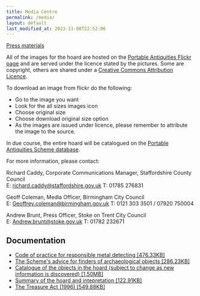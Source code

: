 ```yaml
---
title: Media Centre
permalink: /media/
layout: default
last_modified_at: 2023-11-08T22:52:06
---
```

[Press materials](#documentation "Jump to documentation")

All of the images for the hoard are hosted on the [Portable Antiquities Flickr page](http://www.flickr.com/photos/finds/sets/72157622378376316/ "Go directly to the hoard on flickr")
and are served under the licence stated by the pictures. Some are copyright,
others are shared under a [Creative Commons Attribution Licence](http://creativecommons.org/licenses/by-nc-sa/3.0/ "Licence details from the Creative commons").

To download an image from flickr do the following:

* Go to the image you want
* Look for the all sizes images icon
* Choose original size
* Choose download original size option
* As the images are issued under licence, please remember to attribute the image to the source.

In due course, the entire hoard will be catalogued on the [Portable Antiquities Scheme database](https://finds.org.uk/database "The Portable Antiquities Scheme Database").

For more information, please contact:

<p>
<span class="vcard"><span class="fn n"><span class="given-name">Richard</span> <span class="family-name">Caddy</span></span>,
<span class="title">Corporate Communications Manager</span>, <span class="org">Staffordshire County Council</span><br />
E: <a href="mailto:richard.caddy@staffordshire.gov.uk?subject=The Staffordshire hoard" title="Richard's email address" c
lass="email">richard.caddy@staffordshire.gov.uk</a> T: <span class="tel">
01785 276831</span></span>
</p>

<p><span class="vcard"><span class="fn n"><span class="given-name">Geoff</span> <span class="family-name">Coleman</span></span>,
<span class="title">Media Officer</span>,
Birmingham City Council<br />E: <a href="mailto:Geoffrey.coleman@birmingham.gov.uk?subject=The Staffordshire hoard"
title="Geoff's email address" class="email">Geoffrey.coleman@birmingham.gov.uk</a> T: <span class="tel">0121 303 3501 / 07920 750004</span></span>
</p>
<p>
<span class="vcard"><span class="fn n"><span class="given-name">Andrew</span> <span class="family-name">Brunt</span></span>, <span class="title">Press Officer</span>, <span class="org">Stoke on Trent City Council</span><br />
E: <a href="mailto:Andrew.brunt@stoke.gov.uk?subject=The Staffordshire hoard" title="Andrew's email address" class="email">Andrew.brunt@stoke.gov.uk</a> T: <span class="tel">01782 232671</span></span>
</p>


## Documentation

<ul class="assets_list">
	<li><a href="/assets/CofP1.pdf">Code of practice for responsible metal detecting [476.33KB]</a></li>
	<li><a href="/assets/advice.pdf">The Scheme's advice for finders of archaeological objects [286.23KB]</a></li>
	<li><a href="/assets/staffordshirehoardhandlist.pdf">Catalogue of the objects in the hoard (subject to change as new information is discovered) [1.50MB]</a></li>
	<li><a href="/assets/summaryofhoard.pdf">Summary of the hoard and intepretation [122.91KB]</a></li>
	<li><a href="/assets/treasureact.pdf">The Treasure Act (1996) [549.88KB]</a></li>
</ul>
